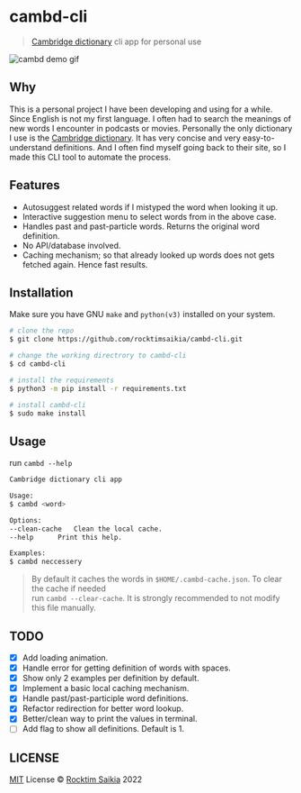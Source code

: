 # cambd-cli

> [Cambridge dictionary](https://dictionary.cambridge.org) cli app for personal use

![cambd demo gif](https://user-images.githubusercontent.com/33410545/202222930-81d79a3c-32b5-4d4a-a999-4dcb8b4fbcfc.gif)

## Why

This is a personal project I have been developing and using for a while. Since English is not my first language. I often had to search the meanings of new words I encounter in podcasts or movies. Personally the only dictionary I use is the [Cambridge dictionary](https://dictionary.cambridge.org/). It has very concise and very easy-to-understand definitions. And I often find myself going back to their site, so I made this CLI tool to automate the process.

## Features

- Autosuggest related words if I mistyped the word when looking it up.
- Interactive suggestion menu to select words from in the above case.
- Handles past and past-particle words. Returns the original word definition.
- No API/database involved.
- Caching mechanism; so that already looked up words does not gets fetched again. Hence fast results.

## Installation

Make sure you have GNU `make` and `python(v3)` installed on your system.

```sh
# clone the repo
$ git clone https://github.com/rocktimsaikia/cambd-cli.git

# change the working directrory to cambd-cli
$ cd cambd-cli

# install the requirements
$ python3 -m pip install -r requirements.txt

# install cambd-cli
$ sudo make install
```

## Usage

run `cambd --help`

```sh
Cambridge dictionary cli app

Usage:
$ cambd <word>

Options:
--clean-cache	Clean the local cache.
--help		Print this help.

Examples:
$ cambd neccessery
```

> By default it caches the words in `$HOME/.cambd-cache.json`. To clear the cache if needed <br/> run `cambd --clear-cache`. It is strongly recommended to not modify this file manually.

## TODO

- [x] Add loading animation.
- [x] Handle error for getting definition of words with spaces.
- [x] Show only 2 examples per definition by default.
- [x] Implement a basic local caching mechanism.
- [x] Handle past/past-participle word definitions.
- [x] Refactor redirection for better word lookup.
- [x] Better/clean way to print the values in terminal.
- [ ] Add flag to show all definitions. Default is 1.

## LICENSE

[MIT](./LICENSE) License &copy; [Rocktim Saikia](https://rocktimsaikia.com) 2022
